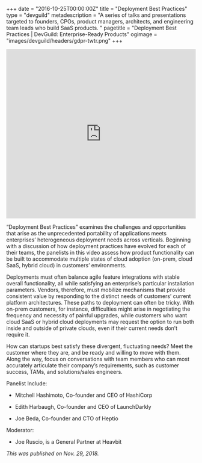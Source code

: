 +++
date = "2016-10-25T00:00:00Z"
title = "Deployment Best Practices"
type = "devguild"
metadescription = "A series of talks and presentations targeted to founders, CPOs, product managers, architects, and engineering team leads who build SaaS products. "
pagetitle = "Deployment Best Practices | DevGuild: Enterprise-Ready Products"
ogimage = "images/devguild/headers/gdpr-twtr.png"
+++

<iframe width="100%" height="450px"  src="https://www.youtube.com/embed/QG6vsbGQUeE" frameborder="0" allow="accelerometer; autoplay; encrypted-media; gyroscope; picture-in-picture" allowfullscreen></iframe>

“Deployment Best Practices” examines the challenges and opportunities that arise as the unprecedented portability of applications meets enterprises’ heterogeneous deployment needs across verticals. Beginning with a discussion of how deployment practices have evolved for each of their teams, the panelists in this video assess how product functionality can be built to accommodate multiple states of cloud adoption (on-prem, cloud SaaS, hybrid cloud) in customers’ environments.

Deployments must often balance agile feature integrations with stable overall functionality, all while satisfying an enterprise’s particular installation parameters. Vendors, therefore, must mobilize mechanisms that provide consistent value by responding to the distinct needs of customers’ current platform architectures. These paths to deployment can often be tricky. With on-prem customers, for instance, difficulties might arise in negotiating the frequency and necessity of painful upgrades, while customers who want cloud SaaS or hybrid cloud deployments may request the option to run both inside and outside of private clouds, even if their current needs don’t require it.

How can startups best satisfy these divergent, fluctuating needs? Meet the customer where they are, and be ready and willing to move with them. Along the way, focus on conversations with team members who can most accurately articulate their company’s requirements, such as customer success, TAMs, and solutions/sales engineers.

Panelist Include:

- Mitchell Hashimoto, Co-founder and CEO of HashiCorp

- Edith Harbaugh, Co-founder and CEO of LaunchDarkly

- Joe Beda, Co-founder and CTO of Heptio

Moderator:

- Joe Ruscio, is a General Partner at Heavbit

*This was published on Nov. 29, 2018.*
